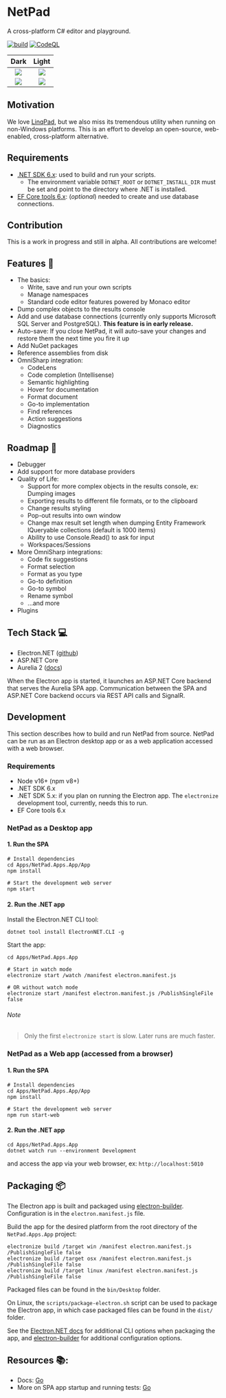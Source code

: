 # NetPad

A cross-platform C# editor and playground.

[![build](https://github.com/tareqimbasher/NetPad/actions/workflows/build.yml/badge.svg)](https://github.com/tareqimbasher/NetPad/actions/workflows/build.yml)
[![CodeQL](https://github.com/tareqimbasher/NetPad/actions/workflows/codeql-analysis.yml/badge.svg)](https://github.com/tareqimbasher/NetPad/actions/workflows/codeql-analysis.yml)

|                                                  Dark                                                   |                                                  Light                                                   |
|:-------------------------------------------------------------------------------------------------------:|:--------------------------------------------------------------------------------------------------------:|
|    ![](https://github.com/tareqimbasher/netpad/blob/main/docs/images/preview-main-dark.png?raw=true)    |    ![](https://github.com/tareqimbasher/netpad/blob/main/docs/images/preview-main-light.png?raw=true)    |
| ![](https://github.com/tareqimbasher/netpad/blob/main/docs/images/preview-sql-output-dark.png?raw=true) | ![](https://github.com/tareqimbasher/netpad/blob/main/docs/images/preview-sql-output-light.png?raw=true) |

## Motivation

We love [LinqPad](https://www.linqpad.net/), but we also miss its tremendous
utility when running on non-Windows platforms. This is an effort to develop an
open-source, web-enabled, cross-platform alternative.

## Requirements

* [.NET SDK 6.x](https://dotnet.microsoft.com/en-us/download/dotnet/6.0): used
  to build and run your scripts.
    * The environment variable `DOTNET_ROOT` or `DOTNET_INSTALL_DIR` must be set
      and point to the directory where .NET is installed.
* [EF Core tools 6.x](https://learn.microsoft.com/en-us/ef/core/cli/dotnet):
  (*optional*) needed to create and use database connections.

## Contribution

This is a work in progress and still in alpha. All
contributions are welcome!

## Features :tada:

* The basics:
    * Write, save and run your own scripts
    * Manage namespaces
    * Standard code editor features powered by Monaco editor
* Dump complex objects to the results console
* Add and use database connections (currently only supports Microsoft SQL Server
  and PostgreSQL). **This feature is in early release.**
* Auto-save: If you close NetPad, it will auto-save your changes and
  restore them the next time you fire it up
* Add NuGet packages
* Reference assemblies from disk
* OmniSharp integration:
    * CodeLens
    * Code completion (Intellisense)
    * Semantic highlighting
    * Hover for documentation
    * Format document
    * Go-to implementation
    * Find references
    * Action suggestions
    * Diagnostics

## Roadmap :construction:

* Debugger
* Add support for more database providers
* Quality of Life:
    * Support for more complex objects in the results console, ex: Dumping
      images
    * Exporting results to different file formats, or to the clipboard
    * Change results styling
    * Pop-out results into own window
    * Change max result set length when dumping Entity Framework IQueryable
      collections (default is 1000 items)
    * Ability to use Console.Read() to ask for input
    * Workspaces/Sessions
* More OmniSharp integrations:
    * Code fix suggestions
    * Format selection
    * Format as you type
    * Go-to definition
    * Go-to symbol
    * Rename symbol
    * ...and more
* Plugins

## Tech Stack :computer:

* Electron.NET ([github](https://github.com/ElectronNET/Electron.NET))
* ASP.NET Core
* Aurelia 2 ([docs](https://docs.aurelia.io/))

When the Electron app is started, it launches an ASP.NET Core backend that
serves the Aurelia SPA app. Communication between the SPA and ASP.NET Core
backend occurs via REST API calls and SignalR.

## Development

This section describes how to build and run NetPad from source.
NetPad can be run as an Electron desktop app or as a web application
accessed with a web browser.

### Requirements

* Node v16+ (npm v8+)
* .NET SDK 6.x
* .NET SDK 5.x: if you plan on running the Electron app. The `electronize`
  development tool, currently, needs this to run.
* EF Core tools 6.x

### NetPad as a Desktop app

#### 1. Run the SPA

```
# Install dependencies
cd Apps/NetPad.Apps.App/App
npm install

# Start the development web server
npm start
```

#### 2. Run the .NET app

Install the Electron.NET CLI tool:

```
dotnet tool install ElectronNET.CLI -g
```

Start the app:

```
cd Apps/NetPad.Apps.App

# Start in watch mode
electronize start /watch /manifest electron.manifest.js

# OR without watch mode
electronize start /manifest electron.manifest.js /PublishSingleFile false
```

###### Note

> Only the first `electronize start` is slow. Later runs are much faster.

### NetPad as a Web app (accessed from a browser)

#### 1. Run the SPA

```
# Install dependencies
cd Apps/NetPad.Apps.App/App
npm install

# Start the development web server
npm run start-web
```

#### 2. Run the .NET app

```
cd Apps/NetPad.Apps.App
dotnet watch run --environment Development
```

and access the app via your web browser, ex: `http://localhost:5010`

## Packaging :package:

The Electron app is built and packaged using
[electron-builder](https://www.electron.build/). Configuration is in
the `electron.manifest.js` file.

Build the app for the desired platform from the root directory
of the `NetPad.Apps.App` project:

```
electronize build /target win /manifest electron.manifest.js /PublishSingleFile false
electronize build /target osx /manifest electron.manifest.js /PublishSingleFile false
electronize build /target linux /manifest electron.manifest.js /PublishSingleFile false
```

Packaged files can be found in the `bin/Desktop` folder.

On Linux, the `scripts/package-electron.sh` script can be used to package
the Electron app, in which case packaged files can be found in the `dist/`
folder.

See the [Electron.NET docs](https://github.com/ElectronNET/Electron.NET#-build)
for additional CLI options when packaging the app,
and [electron-builder](https://www.electron.build/) for additional configuration
options.

## Resources :books::

* Docs: [Go](https://github.com/tareqimbasher/NetPad/tree/main/docs)
* More on SPA app startup and running
  tests: [Go](https://github.com/tareqimbasher/NetPad/tree/main/src/Apps/NetPad.Apps.App/App)

